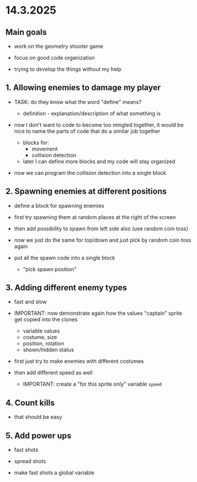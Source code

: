 # 14.3.2025

## Main goals

- work on the geometry shooter game

- focus on good code organization
- trying to develop the things without my help

## 1. Allowing enemies to damage my player

- TASK: do they know what the word "define" means?
  - definition - explanation/description of what something is

- now I don't want to code to become too mingled together, it would be nice to name the parts of code that do a similar job together
  - blocks for:
    - movement
    - collision detection
  - later I can define more blocks and my code will stay organized

- now we can program the collision detection into a single block

## 2. Spawning enemies at different positions

- define a block for spawning enemies

- first try spawning them at random places at the right of the screen

- then add possibility to spawn from left side also (use random coin toss)

- now we just do the same for top/down and just pick by random coin toss again

- put all the spawn code into a single block
  - "pick spawn position"

## 3. Adding different enemy types

- fast and slow

- IMPORTANT: now demonstrate again how the values "captain" sprite get copied into the clones
  - variable values
  - costume, size
  - position, rotation
  - shown/hidden status

- first just try to make enemies with different costumes

- then add different speed as well
  - IMPORTANT: create a "for this sprite only" variable `speed`

## 4. Count kills 

- that should be easy

## 5. Add power ups

- fast shots
- spread shots

- make fast shots a global variable